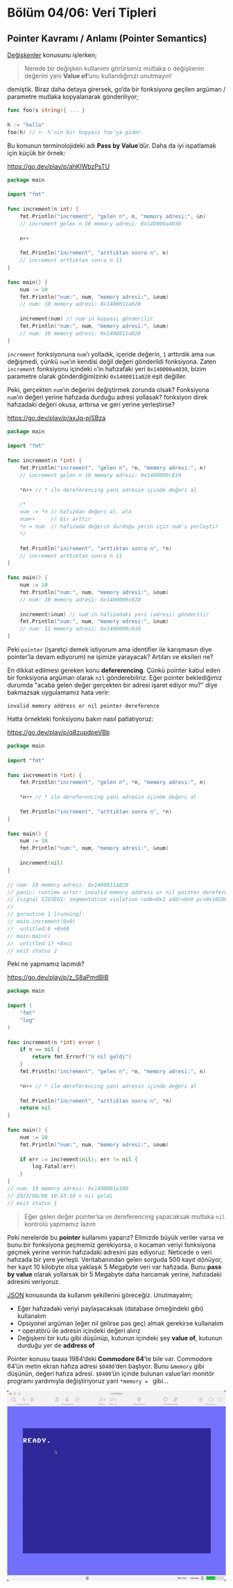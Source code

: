 # Bölüm 04/06: Veri Tipleri

## Pointer Kavramı / Anlamı (Pointer Semantics)

[Değişkenler][01] konusunu işlerken;

> Nerede bir değişken kullanımı görürseniz mutlaka o değişkenin değerini yani
  **Value of**’unu kullandığınızı unutmayın!

demiştik. Biraz daha detaya girersek, go’da bir fonksiyona geçilen argüman /
parametre mutlaka kopyalanarak gönderiliyor;

```go
func foo(s string){ ... }

h := "hello" 
foo(h) // <- h’nin bir kopyası foo’ya gider.
```

Bu konunun terminolojideki adı **Pass by Value**’dür. Daha da iyi ispatlamak
için küçük bir örnek:

https://go.dev/play/p/ahKlWbzPsTU

```go
package main

import "fmt"

func increment(n int) {
	fmt.Println("increment", "gelen n", n, "memory adresi:", &n)
	// increment gelen n 10 memory adresi: 0x140000a4030

	n++

	fmt.Println("increment", "arttıktan sonra n", n)
	// increment arttıktan sonra n 11
}

func main() {
	num := 10
	fmt.Println("num:", num, "memory adresi:", &num)
	// num: 10 memory adresi: 0x1400011a020

	increment(num) // num'ın kopyası gönderilir
	fmt.Println("num:", num, "memory adresi:", &num)
	// num: 10 memory adresi: 0x1400011a020
}
```

`increment` fonksiyonuna `num`’ı yolladık, içeride değerin, `1` arttırdık ama
`num` değişmedi, çünkü `num`’ın kendisi değil değeri gönderildi fonksiyona.
Zaten `increment` fonksiyonu içindeki `n`’in hafızafaki yeri `0x140000a4030`,
bizim parametre olarak gönderdiğimizinki `0x1400011a020` eşit değiller.

Peki, gerçekten `num`’ın değerini değiştirmek zorunda olsak? Fonksiyona
`num`’ın değeri yerine hafızada durduğu adresi yollasak? fonksiyon direk
hafızadaki değeri okusa, arttırsa ve geri yerine yerleştirse?

https://go.dev/play/p/axJq-pjSBza

```go
package main

import "fmt"

func increment(n *int) {
	fmt.Println("increment", "gelen n", *n, "memory adresi:", n)
	// increment gelen n 10 memory adresi: 0x1400009c010

	*n++ // * ile dereferencing yani adresin içinde değeri al
    
    /*
	num := *n // hafızdan değeri al, ata
	num++     // bir arttır
	*n = num  // hafızada değerin durduğu yerin için num'ı yerleştir
    */

	fmt.Println("increment", "arttıktan sonra n", *n)
	// increment arttıktan sonra n 11
}

func main() {
	num := 10
	fmt.Println("num:", num, "memory adresi:", &num)
	// num: 10 memory adresi: 0x1400009c010

	increment(&num) // num'ın hafızadaki yeri (adresi) gönderilir
	fmt.Println("num:", num, "memory adresi:", &num)
	// num: 11 memory adresi: 0x1400009c010
}
```

Peki `pointer` (işaretçi demek istiyorum ama identifier ile karışmasın diye
pointer’la devam ediyorum) ne işimize yarayacak? Artıları ve eksileri ne?

En dikkat edilmesi gereken konu **defererencing**. Çünkü pointer kabul eden
bir fonksiyona argüman olarak `nil` gönderebiliriz. Eğer pointer beklediğimiz
durumda "acaba gelen değer gerçekten bir adresi işaret ediyor mu?" diye
bakmazsak uygulamamız hata verir:

    invalid memory address or nil pointer dereference

Hatta örnekteki fonksiyonu bakın nasıl patlatıyoruz:

https://go.dev/play/p/q8zupdpeVBb

```go
package main

import "fmt"

func increment(n *int) {
	fmt.Println("increment", "gelen n", *n, "memory adresi:", n)

	*n++ // * ile dereferencing yani adresin içinde değeri al

	fmt.Println("increment", "arttıktan sonra n", *n)
}

func main() {
	num := 10
	fmt.Println("num:", num, "memory adresi:", &num)

	increment(nil)
}

// num: 10 memory adresi: 0x1400011a020
// panic: runtime error: invalid memory address or nil pointer dereference
// [signal SIGSEGV: segmentation violation code=0x2 addr=0x0 pc=0x10288fc00]
//
// goroutine 1 [running]:
// main.increment(0x0)
// 	untitled:6 +0x60
// main.main()
// 	untitled:17 +0xcc
// exit status 2
```

Peki ne yapmamız lazımdı?

https://go.dev/play/p/z_S8aPmdBlB

```go
package main

import (
	"fmt"
	"log"
)

func increment(n *int) error {
	if n == nil {
		return fmt.Errorf("n nil geldi")
	}
	fmt.Println("increment", "gelen n", *n, "memory adresi:", n)

	*n++ // * ile dereferencing yani adresin içinde değeri al

	fmt.Println("increment", "arttıktan sonra n", *n)
	return nil
}

func main() {
	num := 10
	fmt.Println("num:", num, "memory adresi:", &num)

	if err := increment(nil); err != nil {
		log.Fatal(err)
	}
}
// num: 10 memory adresi: 0x1400001a100
// 2023/08/06 10:43:18 n nil geldi
// exit status 1
```

> Eğer gelen değer pointer’sa ve dereferencing yapacaksak mutlaka `nil` kontrolü
  yapmamız lazım

Peki nerelerde bu **pointer** kullanımı yaparız? Elimizde büyük veriler varsa ve
bunu bir fonksiyona geçmemiz gerekiyorsa, o kocaman veriyi fonksiyona geçmek
yerine verinin hafızadaki adresini pas ediyoruz. Neticede o veri hafızada bir
yere yerleşti. Veritabanından gelen sorguda 500 kayıt dönüyor, her kayıt 10
kilobyte olsa yaklaşık 5 Megabyte veri var hafızada. Bunu **pass by value**
olarak yollarsak bir 5 Megabyte daha harcamak yerine, hafızadaki adresini
veriyoruz.

[JSON][02] konusunda da kullanım şekillerini göreceğiz. Unutmayalım;

- Eğer hafızadaki veriyi paylaşacaksak (database örneğindeki gibi) kullanalım
- Opsiyonel argüman (eğer nil gelirse pas geç) almak gerekirse kullanalım
- `*` operatörü ile adresin içindeki değeri alırız
- Değişkeni bir kutu gibi düşünüp, kutunun içindeki şey **value of**, kutunun
  durduğu yer de **address of**

Pointer konusu taaaa 1984’deki **Commodore 64**’te bile var. Commodore 64’ün
metin ekran hafıza adresi `$0400`’den başlıyor. Bunu `&memory` gibi düşünün,
değeri hafıza adresi. `$0400`’ün içinde bulunan value’ları monitör programı
yardımıyla değiştiriyoruz yani `*memory = ` gibi...

![06 Pointer With C64](06-pointer-with-c64.gif)

[01]: https://github.com/vbyazilim/maoyyk2023-golang-101-kursu/tree/main/docs/03/03-degiskenler.md
[02]: https://github.com/vbyazilim/maoyyk2023-golang-101-kursu/tree/main/docs/13/01-json-ile-calismak.md
